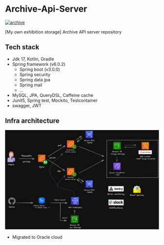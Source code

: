 # Archive-Api-Server

<a href="https://apps.apple.com/kr/app/archive/id1599941822"><img width="1391" alt="archive" src="https://user-images.githubusercontent.com/37873745/163657258-e86ea2c0-6fd1-433d-94e9-2953de038896.png"></a>

[My own exhibition storage] Archive API server repository

## Tech stack

- Jdk 17, Kotlin, Gradle
- Spring framework (v6.0.2)
    - Spring boot (v3.0.0)
    - Spring security
    - Spring data jpa
    - Spring mail
    - ...
- MySQL, JPA, QueryDSL, Caffeine cache
- Junit5, Spring test, Mockito, Testcontainer
- swagger, JWT

## Infra architecture

![architecture image](./assets/architecture.png)

- Migrated to Oracle cloud

